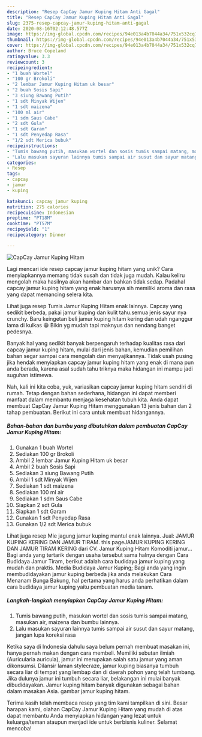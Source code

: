 ```yaml
---
description: "Resep CapCay Jamur Kuping Hitam Anti Gagal"
title: "Resep CapCay Jamur Kuping Hitam Anti Gagal"
slug: 2375-resep-capcay-jamur-kuping-hitam-anti-gagal
date: 2020-08-16T02:12:48.577Z
image: https://img-global.cpcdn.com/recipes/94e013a4b7044a34/751x532cq70/capcay-jamur-kuping-hitam-foto-resep-utama.jpg
thumbnail: https://img-global.cpcdn.com/recipes/94e013a4b7044a34/751x532cq70/capcay-jamur-kuping-hitam-foto-resep-utama.jpg
cover: https://img-global.cpcdn.com/recipes/94e013a4b7044a34/751x532cq70/capcay-jamur-kuping-hitam-foto-resep-utama.jpg
author: Bruce Copeland
ratingvalue: 3.3
reviewcount: 3
recipeingredient:
- "1 buah Wortel"
- "100 gr Brokoli"
- "2 lembar Jamur Kuping Hitam uk besar"
- "2 buah Sosis Sapi"
- "3 siung Bawang Putih"
- "1 sdt Minyak Wijen"
- "1 sdt maizena"
- "100 ml air"
- "1 sdm Saus Cabe"
- "2 sdt Gula"
- "1 sdt Garam"
- "1 sdt Penyedap Rasa"
- "1/2 sdt Merica bubuk"
recipeinstructions:
- "Tumis bawang putih, masukan wortel dan sosis tumis sampai matang, masukan air, maizena dan bumbu lainnya."
- "Lalu masukan sayuran lainnya tumis sampai air susut dan sayur matang, jangan lupa koreksi rasa"
categories:
- Resep
tags:
- capcay
- jamur
- kuping

katakunci: capcay jamur kuping 
nutrition: 275 calories
recipecuisine: Indonesian
preptime: "PT18M"
cooktime: "PT57M"
recipeyield: "1"
recipecategory: Dinner

---
```



![CapCay Jamur Kuping Hitam](https://img-global.cpcdn.com/recipes/94e013a4b7044a34/751x532cq70/capcay-jamur-kuping-hitam-foto-resep-utama.jpg)

Lagi mencari ide resep capcay jamur kuping hitam yang unik? Cara menyiapkannya memang tidak susah dan tidak juga mudah. Kalau keliru mengolah maka hasilnya akan hambar dan bahkan tidak sedap. Padahal capcay jamur kuping hitam yang enak harusnya sih memiliki aroma dan rasa yang dapat memancing selera kita.

Lihat juga resep Tumis Jamur Kuping Hitam enak lainnya. Capcay yang sedikit berbeda, pakai jamur kuping dan kulit tahu.semua jenis sayur nya crunchy. Baru keingetan beli jamur kuping hitam kering dan udah nganggur lama di kulkas 😁 Bikin yg mudah tapi maknyus dan nendang banget pedesnya.

Banyak hal yang sedikit banyak berpengaruh terhadap kualitas rasa dari capcay jamur kuping hitam, mulai dari jenis bahan, kemudian pemilihan bahan segar sampai cara mengolah dan menyajikannya. Tidak usah pusing jika hendak menyiapkan capcay jamur kuping hitam yang enak di mana pun anda berada, karena asal sudah tahu triknya maka hidangan ini mampu jadi suguhan istimewa.


Nah, kali ini kita coba, yuk, variasikan capcay jamur kuping hitam sendiri di rumah. Tetap dengan bahan sederhana, hidangan ini dapat memberi manfaat dalam membantu menjaga kesehatan tubuh kita. Anda dapat membuat CapCay Jamur Kuping Hitam menggunakan 13 jenis bahan dan 2 tahap pembuatan. Berikut ini cara untuk membuat hidangannya.

<!--inarticleads1-->

##### Bahan-bahan dan bumbu yang dibutuhkan dalam pembuatan CapCay Jamur Kuping Hitam:

1. Gunakan 1 buah Wortel
1. Sediakan 100 gr Brokoli
1. Ambil 2 lembar Jamur Kuping Hitam uk besar
1. Ambil 2 buah Sosis Sapi
1. Sediakan 3 siung Bawang Putih
1. Ambil 1 sdt Minyak Wijen
1. Sediakan 1 sdt maizena
1. Sediakan 100 ml air
1. Sediakan 1 sdm Saus Cabe
1. Siapkan 2 sdt Gula
1. Siapkan 1 sdt Garam
1. Gunakan 1 sdt Penyedap Rasa
1. Gunakan 1/2 sdt Merica bubuk


Lihat juga resep Mie jagung jamur kuping mantul enak lainnya. Jual: JAMUR KUPING KERING DAN JAMUR TIRAM. this pageJAMUR KUPING KERING DAN JAMUR TIRAM KERING dari CV. Jamur Kuping Hitam Komoditi jamur… Bagi anda yang tertarik dengan usaha tersebut sama halnya dengan Cara Budidaya Jamur Tiram, berikut adalah cara budidaya jamur kuping yang mudah dan praktis. Media Budidaya Jamur Kuping; Bagi anda yang ingin membudidayakan jamur kuping berbeda jika anda melakukan Cara Menanam Bunga Bakung, hal pertama yang harus anda perhatikan dalam cara budidaya jamur kuping yaitu pembuatan media tanam. 

<!--inarticleads2-->

##### Langkah-langkah menyiapkan CapCay Jamur Kuping Hitam:

1. Tumis bawang putih, masukan wortel dan sosis tumis sampai matang, masukan air, maizena dan bumbu lainnya.
1. Lalu masukan sayuran lainnya tumis sampai air susut dan sayur matang, jangan lupa koreksi rasa


Ketika saya di Indonesia dahulu saya belum pernah membuat masakan ini, hanya pernah makan dengan cara membeli. Memiliki sebutan ilmiah (Auricularia auricula), jamur ini merupakan salah satu jamur yang aman dikonsumsi. Dilansir laman stylecraze, jamur kuping biasanya tumbuh secara liar di tempat yang lembap dan di daerah pohon yang telah tumbang. Jika dulunya jamur ini tumbuh secara liar, belakangan ini mulai banyak dibudidayakan. Jamur kuping hitam banyak digunakan sebagai bahan dalam masakan Asia. gambar jamur kuping hitam. 

Terima kasih telah membaca resep yang tim kami tampilkan di sini. Besar harapan kami, olahan CapCay Jamur Kuping Hitam yang mudah di atas dapat membantu Anda menyiapkan hidangan yang lezat untuk keluarga/teman ataupun menjadi ide untuk berbisnis kuliner. Selamat mencoba!

